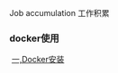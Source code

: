 Job accumulation 工作积累

###  docker使用
&nbsp;[一,Docker安装](https://github.com/Kingserch/Job-accumulation/blob/Docker/docker安装.md)